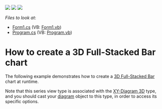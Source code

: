<!-- default badges list -->
![](https://img.shields.io/endpoint?url=https://codecentral.devexpress.com/api/v1/VersionRange/128573028/14.2.3%2B)
[![](https://img.shields.io/badge/Open_in_DevExpress_Support_Center-FF7200?style=flat-square&logo=DevExpress&logoColor=white)](https://supportcenter.devexpress.com/ticket/details/E1023)
[![](https://img.shields.io/badge/📖_How_to_use_DevExpress_Examples-e9f6fc?style=flat-square)](https://docs.devexpress.com/GeneralInformation/403183)
<!-- default badges end -->
<!-- default file list -->
*Files to look at*:

* [Form1.cs](./CS/3DFullStackedBarChart/Form1.cs) (VB: [Form1.vb](./VB/3DFullStackedBarChart/Form1.vb))
* [Program.cs](./CS/3DFullStackedBarChart/Program.cs) (VB: [Program.vb](./VB/3DFullStackedBarChart/Program.vb))
<!-- default file list end -->
# How to create a 3D Full-Stacked Bar chart


The following example demonstrates how to create a [3D Full-Stacked Bar](https://docs.devexpress.com/WindowsForms/3423/controls-and-libraries/chart-control/series-views/3d-series-views/bar-series-views/full-stacked-bar-chart?p=netframework) chart at runtime.

Note that this series view type is associated with the [XY-Diagram 3D](https://docs.devexpress.com/WindowsForms/5909/controls-and-libraries/chart-control/diagram/xy-diagram-3d?p=netframework)
 type, and you should cast your [diagram](https://docs.devexpress.com/WindowsForms/5778/controls-and-libraries/chart-control/diagram?p=netframework) object to this type, in order to access its specific options.
